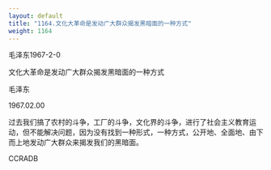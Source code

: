 ```yaml
---
layout: default
title: "1164.文化大革命是发动广大群众揭发黑暗面的一种方式"
weight: 1164
---
```


毛泽东1967-2-0

文化大革命是发动广大群众揭发黑暗面的一种方式

毛泽东

1967.02.00

过去我们搞了农村的斗争，工厂的斗争，文化界的斗争，进行了社会主义教育运动，但不能解决问题，因为没有找到一种形式，一种方式，公开地、全面地、由下而上地发动广大群众来揭发我们的黑暗面。

CCRADB

